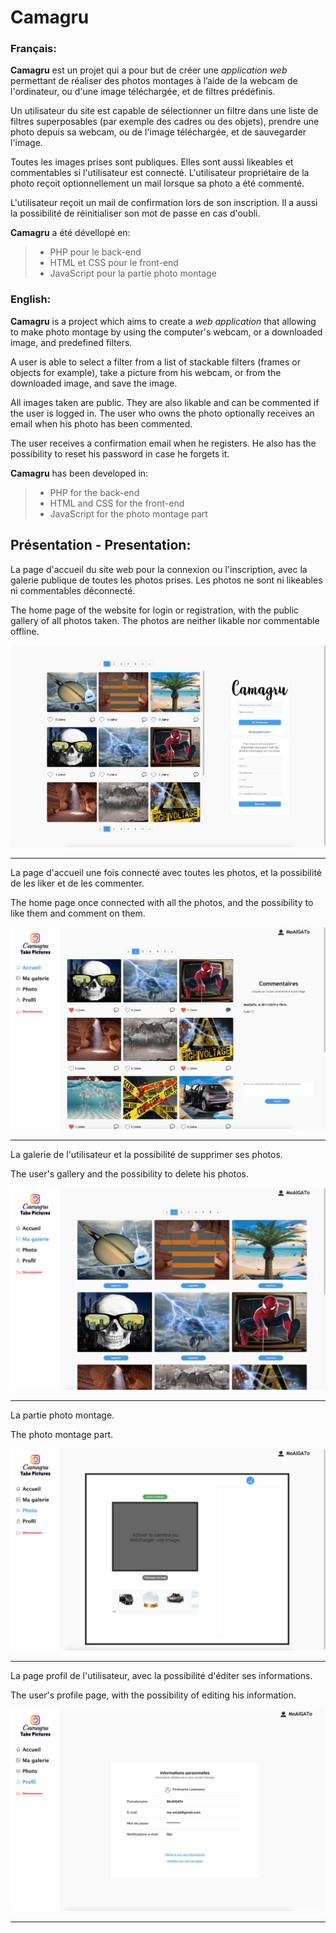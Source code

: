 # Camagru

### Français:



**Camagru** est un projet qui a pour but de créer une *application web* permettant de réaliser des photos montages à l’aide de la webcam de l'ordinateur, ou d'une image téléchargée, et de filtres prédéfinis.

Un utilisateur du site est capable de sélectionner un filtre dans une liste de filtres superposables (par exemple des cadres ou des objets), prendre une photo depuis sa webcam, ou de l'image téléchargée, et de sauvegarder l'image.

Toutes les images prises sont publiques. Elles sont aussi likeables et commentables si l'utilisateur est connecté.
L'utilisateur propriétaire de la photo reçoit optionnellement un mail lorsque sa photo a été commenté.

L'utilisateur reçoit un mail de confirmation lors de son inscription. Il a aussi la possibilité de réinitialiser son mot de passe en cas d'oubli.

**Camagru** a été dévellopé en:

>- PHP pour le back-end
>- HTML et CSS pour le front-end
>- JavaScript pour la partie photo montage

### English:



**Camagru** is a project which aims to create a *web application* that allowing to make photo montage by using the computer's webcam, or a downloaded image, and predefined filters.

A user is able to select a filter from a list of stackable filters (frames or objects for example), take a picture from his webcam, or from the downloaded image, and save the image.

All images taken are public. They are also likable and can be commented if the user is logged in.
The user who owns the photo optionally receives an email when his photo has been commented.

The user receives a confirmation email when he registers. He also has the possibility to reset his password in case he forgets it.

**Camagru** has been developed in:

>- PHP for the back-end
>- HTML and CSS for the front-end
>- JavaScript for the photo montage part

## Présentation - Presentation:


La page d'accueil du site web pour la connexion ou l'inscription, avec la galerie publique de toutes les photos prises.
Les photos ne sont ni likeables ni commentables déconnecté.

The home page of the website for login or registration, with the public gallery of all photos taken.
The photos are neither likable nor commentable offline.

![Accueil - Home](/Public/Image/Readme/Accueil_De.png)
***


La page d'accueil une fois connecté avec toutes les photos, et la possibilité de les liker et de les commenter.

The home page once connected with all the photos, and the possibility to like them and comment on them.

![Accueil - Home](/Public/Image/Readme/Accueil.png)
***


La galerie de l'utilisateur et la possibilité de supprimer ses photos.

The user's gallery and the possibility to delete his photos.

![Accueil - Home](/Public/Image/Readme/Ma_Galerie.png)
***


La partie photo montage.

The photo montage part.

![Accueil - Home](/Public/Image/Readme/Photo.png)
***


La page profil de l'utilisateur, avec la possibilité d'éditer ses informations.

The user's profile page, with the possibility of editing his information.

![Accueil - Home](/Public/Image/Readme/Profil.png)
***
